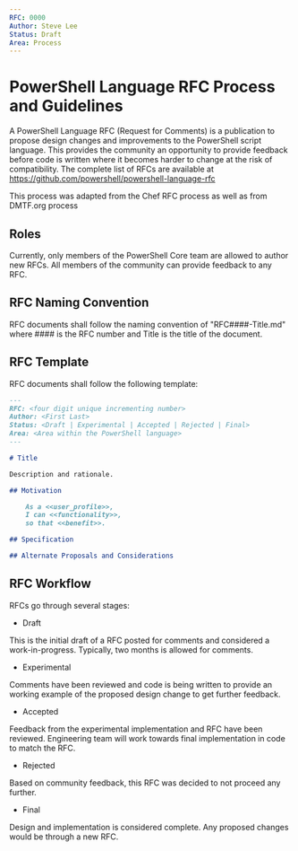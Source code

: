 ```yaml
---
RFC: 0000
Author: Steve Lee
Status: Draft
Area: Process
---
```


# PowerShell Language RFC Process and Guidelines

A PowerShell Language RFC (Request for Comments) is a publication to propose 
design changes and improvements to the PowerShell script language.  This
provides the community an opportunity to provide feedback before code is
written where it becomes harder to change at the risk of compatibility. The
complete list of RFCs are available at
https://github.com/powershell/powershell-language-rfc

This process was adapted from the Chef RFC process as well as from DMTF.org process

## Roles

Currently, only members of the PowerShell Core team are allowed to author
new RFCs.  All members of the community can provide feedback to any RFC.

## RFC Naming Convention

RFC documents shall follow the naming convention of "RFC####-Title.md" where #### is 
the RFC number and Title is the title of the document.

## RFC Template

RFC documents shall follow the following template:

```markdown
---
RFC: <four digit unique incrementing number>
Author: <First Last>
Status: <Draft | Experimental | Accepted | Rejected | Final>
Area: <Area within the PowerShell language>
---

# Title

Description and rationale.

## Motivation

    As a <<user_profile>>,
    I can <<functionality>>,
    so that <<benefit>>.

## Specification

## Alternate Proposals and Considerations

```

## RFC Workflow

RFCs go through several stages:

* Draft

This is the initial draft of a RFC posted for comments and considered a
work-in-progress.  Typically, two months is allowed for comments.

* Experimental

Comments have been reviewed and code is being written to provide an working
example of the proposed design change to get further feedback.

* Accepted

Feedback from the experimental implementation and RFC have been reviewed.
Engineering team will work towards final implementation in code to match
the RFC.

* Rejected

Based on community feedback, this RFC was decided to not proceed any further.

* Final

Design and implementation is considered complete.  Any proposed changes 
would be through a new RFC.

